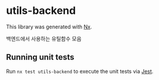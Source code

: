# utils-backend

This library was generated with [Nx](https://nx.dev).

백엔드에서 사용하는 유틸함수 모음

## Running unit tests

Run `nx test utils-backend` to execute the unit tests via [Jest](https://jestjs.io).

